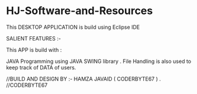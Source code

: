 # HJ-Software-and-Resources
This DESKTOP APPLICATION  is build using  Eclipse IDE  

SALIENT FEATURES :- 

This APP is build with : 

JAVA Programming using JAVA SWING library .
File Handling is also used to keep track of DATA of users.

//BUILD AND DESIGN BY :- HAMZA JAVAID  ( CODERBYTE67 ) .
//CODERBYTE67
